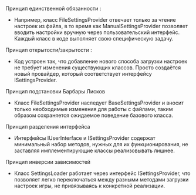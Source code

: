 Принцип единственной обязанности :
- Например, класс FileSettingsProvider отвечает только за чтение настроек из файла, в то время как ManualSettingsProvider позволяет вводить настройки вручную через пользовательский интерфейс. Каждый класс в коде выполняет свою специфическую задачу.

Принцип открытости/закрытости :
- Код устроен так, что добавление нового способа загрузки настроек не требует изменения существующих классов. Просто создаётся новый провайдер, который соответствует интерфейсу ISettingsProvider.

Принцип подстановки Барбары Лисков
   - Класс FileSettingsProvider наследует BaseSettingsProvider и вносит только необходимые изменения для работы с файлами, таким образом сохраняется ожидаемое поведение базового класса.

Принцип разделения интерфейса
  - Интерфейсы IUserInterface и ISettingsProvider содержат минимальный набор методов, нужных для их функционирования, не заставляя имплементирующие классы реализовывать лишнее.

 Принцип инверсии зависимостей
  - Класс SettingsLoader работает через интерфейс ISettingsProvider, что позволяет легко переключаться между разными методами загрузки настроек игры, не привязываясь к конкретной реализации.
